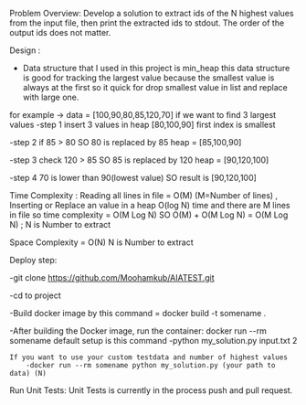 Problem Overview: Develop a solution to extract ids of the N highest values from the input file, then print the extracted ids to stdout. The order of the output ids does not matter.

Design :
- Data structure that I used in this project is min_heap this data structure is good for tracking the largest value because the smallest value is always at the first so it quick for drop smallest value in list and replace with large one.

for example -> data = [100,90,80,85,120,70] if we want to find 3 largest values
-step 1 insert 3 values in heap [80,100,90] first index is smallest

-step 2 if 85 > 80 SO 80 is replaced by 85 heap = [85,100,90]

-step 3 check 120 > 85 SO 85 is replaced by 120 heap = [90,120,100]

-step 4 70 is lower than 90(lowest value) SO result is [90,120,100]

Time Complexity : Reading all lines in file = O(M) (M=Number of lines) , Inserting or Replace an value in a heap O(log N) time and there are M lines in file so time complexity = O(M Log N) SO O(M) + O(M Log N) = O(M Log N) ; N is Number to extract

Space Complexity = O(N) N is Number to extract

Deploy step:

-git clone https://github.com/Moohamkub/AIATEST.git

-cd to project

-Build docker image by this command = docker build -t somename .

-After building the Docker image, run the container:
    docker run --rm somename
    default setup is this command 
        -python my_solution.py input.txt 2

    If you want to use your custom testdata and number of highest values
        -docker run --rm somename python my_solution.py (your path to data) (N)

Run Unit Tests:
    Unit Tests is currently in the process push and pull request.









